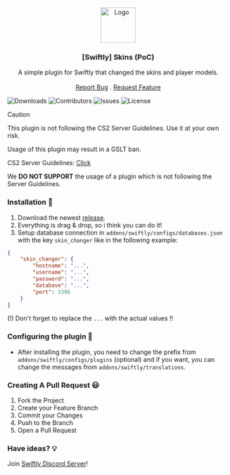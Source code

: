<br/>
<p align="center">
  <a href="https://github.com/swiftly-solution/swiftly_skins">
    <img src="https://media.discordapp.net/attachments/979452783466000466/1168236894652469248/Swiftly_Logo.png?ex=6575f264&is=65637d64&hm=dd2834983bebeab98d7febd44bb3bd20e9aded13ecefac63cc990b222a9d9e9e&=&format=webp&quality=lossless&width=468&height=468" alt="Logo" width="80" height="80">
  </a>

  <h3 align="center">[Swiftly] Skins (PoC)</h3>

  <p align="center">
    A simple plugin for Swiftly that changed the skins and player models.
    <br/>
    <br/>
    <a href="https://github.com/swiftly-solution/swiftly_skins/issues">Report Bug</a>
    .
    <a href="https://github.com/swiftly-solution/swiftly_skins/issues">Request Feature</a>
  </p>
</p>

![Downloads](https://img.shields.io/github/downloads/swiftly-solution/swiftly_skins/total) ![Contributors](https://img.shields.io/github/contributors/swiftly-solution/swiftly_skins?color=dark-green) ![Issues](https://img.shields.io/github/issues/swiftly-solution/swiftly_skins) ![License](https://img.shields.io/github/license/swiftly-solution/swiftly_skins) 

> [!CAUTION]
> This plugin is not following the CS2 Server Guidelines. Use it at your own risk.
>
> Usage of this plugin may result in a GSLT ban.
>
> CS2 Server Guidelines: [Click](https://blog.counter-strike.net/index.php/server_guidelines/)
>
> We **DO NOT SUPPORT** the usage of a plugin which is not following the Server Guidelines.

### Installation 👀

1. Download the newest [release](https://github.com/swiftly-solution/swiftly_skins/releases).
2. Everything is drag & drop, so i think you can do it!
3. Setup database connection in `addons/swiftly/configs/databases.json` with the key `skin_changer` like in the following example:
```json
{
    "skin_changer": {
        "hostname": "...",
        "username": "...",
        "password": "...",
        "database": "...",
        "port": 3306
    }
}
```
(!) Don't forget to replace the `...` with the actual values !!

### Configuring the plugin 🧐

* After installing the plugin, you need to change the prefix from `addons/swiftly/configs/plugins` (optional) and if you want, you can change the messages from `addons/swiftly/translations`.

### Creating A Pull Request 😃

1. Fork the Project
2. Create your Feature Branch
3. Commit your Changes
4. Push to the Branch
5. Open a Pull Request

### Have ideas? 💡
Join [Swiftly Discord Server](https://swiftlycs2.net/discord)!
